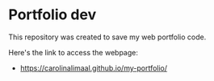 # Portfolio dev
This repository was created to save my web portfolio code. 

Here's the link to access the webpage:
- https://carolinalimaal.github.io/my-portfolio/
